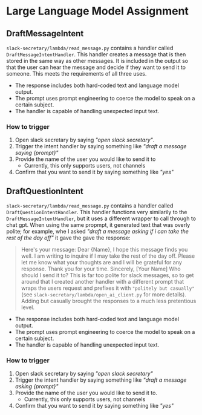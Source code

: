 # Large Language Model Assignment

## DraftMessageIntent
`slack-secretary/lambda/read_message.py` contains a handler called `DraftMessageIntentHandler`. This handler creates a message that is then stored in the same way as other messages. It is included in the output so that the user can hear the message and decide if they want to send it to someone. This meets the requirements of all three uses.
- The response includes both hard-coded text and language model output.
- The prompt uses prompt engineering to coerce the model to speak on a certain subject.
- The handler is capable of handling unexpected input text.

### How to trigger
1. Open slack secretary by saying _"open slack secretary"_.
2. Trigger the intent handler by saying something like _"draft a message saying {prompt}"_
3. Provide the name of the user you would like to send it to
    - Currently, this only supports users, not channels
4. Confirm that you want to send it by saying something like _"yes"_

## DraftQuestionIntent
`slack-secretary/lambda/read_message.py` contains a handler called `DraftQuestionIntentHandler`. This handler functions very similarily to the `DraftMessageIntentHandler`, but it uses a different wrapper to call through to chat gpt. When using the same propmpt, it generated text that was overly polite; for example, whe I asked _"draft a message asking if i can take the rest of the day off"_ it gave the gave the response:
> Here's your message: Dear {Name}, I hope this message finds you well. I am writing to inquire if I may take the rest of the day off. Please let me know what your thoughts are and I will be grateful for any response. Thank you for your time. Sincerely, [Your Name] Who should I send it to?
This is far too polite for slack messages, so to get around that I created another handler with a different prompt that wraps the users request and prefixes it with `"politely but casually"` (see `slack-secretary/lambda/open_ai_client.py` for more details). Adding but casually brought the responses to a much less pretentious level.
- The response includes both hard-coded text and language model output.
- The prompt uses prompt engineering to coerce the model to speak on a certain subject.
- The handler is capable of handling unexpected input text.

### How to trigger
1. Open slack secretary by saying _"open slack secretary"_
2. Trigger the intent handler by saying something like _"draft a message asking {prompt}"_
3. Provide the name of the user you would like to send it to.
    - Currently, this only supports users, not channels
4. Confirm that you want to send it by saying something like _"yes"_
